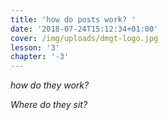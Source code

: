 ```yaml
---
title: 'how do posts work? '
date: '2018-07-24T15:12:34+01:00'
cover: /img/uploads/dmgt-logo.jpg
lesson: '3'
chapter: '-3'
---
```

*how do they work?*

_Where do they sit?_
